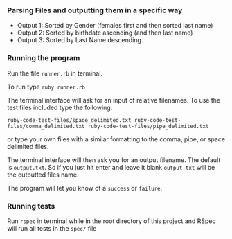 ### Parsing Files and outputting them in a specific way
* Output 1: Sorted by Gender (females first and then sorted last name)
* Output 2: Sorted by birthdate ascending (and then last name)
* Output 3: Sorted by Last Name descending

### Running the program
Run the file `runner.rb` in terminal.

To run type `ruby runner.rb`

The terminal interface will ask for an input of relative filenames.
To use the test files included type the following:

`ruby-code-test-files/space_delimited.txt ruby-code-test-files/comma_delimited.txt ruby-code-test-files/pipe_delimited.txt`

or type your own files with a similar formatting to the comma, pipe, or space delimited files.

The terminal interface will then ask you for an output filename.
The default is `output.txt`. So if you just hit enter and leave it blank `output.txt` will be the outputted files name.

The program will let you know of a `success` or `failure`.

### Running tests

Run `rspec` in terminal while in the root directory of this project and RSpec will run all tests in the `spec/` file